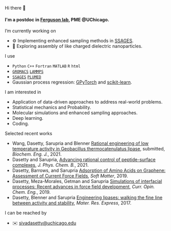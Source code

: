 Hi there 👋

#### I'm a postdoc in [Ferguson lab](https://www.ferglab.com), PME @UChicago.

I’m currently working on
  - :gear: Implementing enhanced sampling methods in [SSAGES](https://github.com/SSAGESproject/SSAGES).
  - :microscope: Exploring assembly of like charged dielectric nanoparticles.

I use
  - `Python` `C++` `Fortran` `MATLAB` `R` `html`
  - [`GROMACS`](https://manual.gromacs.org) [`LAMMPS`](https://lammps.sandia.gov)
  - [`SSAGES`](https://ssagesproject.github.io) [`PLUMED`](https://www.plumed.org)
  - Gaussian process regression: [GPyTorch](https://gpytorch.ai) and [scikit-learn](https://scikit-learn.org/stable/).

I am interested in
  - Application of data-driven approaches to address real-world problems.
  - Statistical mechanics and Probability.
  - Molecular simulations and enhanced sampling approaches.
  - Deep learning.
  - Coding.
 
Selected recent works
  - Wang, Dasetty, Sarupria and Blenner [Rational engineering of low temperature activity in Geobacillus thermocatenulatus lipase](https://www.biorxiv.org/content/10.1101/2021.03.14.435354v1), submitted, _Biochem. Eng. J._, 2021.
  - Dasetty and Sarupria, [Advancing rational control of peptide-surface complexes](https://pubs.acs.org/doi/abs/10.1021/acs.jpcb.0c10740), _J. Phys. Chem. B._, 2021.
  - Dasetty, Barrows, and Sarupria [Adsorption of Amino Acids on Graphene: Assessment of Current Force Fields](http://dx.doi.org/10.1039/C8SM02621A), _Soft Matter_, 2019.
  - Dasetty, Meza-Morales, Getman and Sarupria [Simulations of interfacial processes: Recent advances in force field development](https://doi.org/10.1016/j.coche.2019.04.003), _Curr. Opin. Chem. Eng._, 2019.
  - Dasetty, Blenner and Sarupria [Engineering lipases: walking the fine line between activity and stability](https://doi.org/10.1088/2053-1591/aa9946), _Mater. Res. Express_, 2017.

I can be reached by 
  - ✉️ [sivadasetty@uchicago.edu](mailto:sivadasetty@uchicago.edu)
<!-- [<img src="/docs/LI-In-Bug.png" alt="https://www.linkedin.com/in/sivadasetty/" title="LinkedIn" width="25"/>](https://www.linkedin.com/in/sivadasetty/) -->


<!--
**sivadasetty/sivadasetty** is a ✨ _special_ ✨ repository because its `README.md` (this file) appears on your GitHub profile.

Here are some ideas to get you started:

- 🔭 I’m currently working on ...
- 🌱 I’m currently learning ...
- 👯 I’m looking to collaborate on ...
- 🤔 I’m looking for help with ...
- 💬 Ask me about ...
- 📫 How to reach me: ...
- 😄 Pronouns: ...
- ⚡ Fun fact: ...
-->
